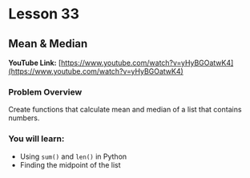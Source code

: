 # Lesson 33

## Mean & Median

__YouTube Link:__ [https://www.youtube.com/watch?v=yHyBGOatwK4](https://www.youtube.com/watch?v=yHyBGOatwK4)

### Problem Overview

Create functions that calculate mean and median of a list that contains numbers.

### You will learn:

- Using ```sum()``` and ```len()``` in Python
- Finding the midpoint of the list
